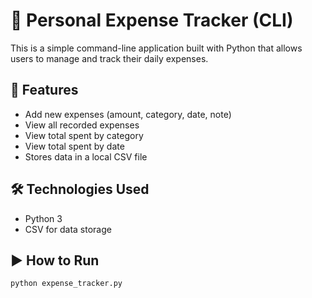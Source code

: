 # 💸 Personal Expense Tracker (CLI)

This is a simple command-line application built with Python that allows users to manage and track their daily expenses.

## 📌 Features

- Add new expenses (amount, category, date, note)
- View all recorded expenses
- View total spent by category
- View total spent by date
- Stores data in a local CSV file

## 🛠️ Technologies Used

- Python 3
- CSV for data storage

## ▶️ How to Run

```bash
python expense_tracker.py
